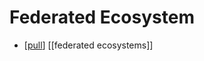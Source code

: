 # Federated Ecosystem

- [[pull]] [[federated ecosystems]]


[//begin]: # "Autogenerated link references for markdown compatibility"
[pull]: pull "Pull"
[//end]: # "Autogenerated link references"